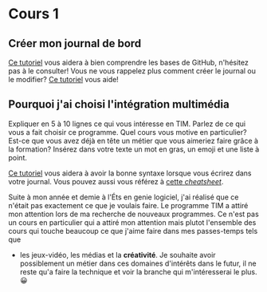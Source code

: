 # Cours 1
## Créer mon journal de bord
[Ce tutoriel](https://guides.github.com/activities/hello-world/) vous aidera à bien comprendre les bases de GitHub, n'hésitez pas à le consulter!
Vous ne vous rappelez plus comment créer le journal ou le modifier? [Ce tutoriel](https://youtu.be/lX3bpuLK_Sg) vous aide! 

## Pourquoi j'ai choisi l'intégration multimédia
Expliquer en 5 à 10 lignes ce qui vous intéresse en TIM. Parlez de ce qui vous a fait choisir ce programme. Quel cours vous motive en particulier? Est-ce que vous avez déjà en tête un métier que vous aimeriez faire grâce à la formation? Insérez dans votre texte un mot en gras, un emoji et une liste à point. 

[Ce tutoriel](https://guides.github.com/features/mastering-markdown/) vous aidera à avoir la bonne syntaxe lorsque vous écrirez dans votre journal. Vous pouvez aussi vous référez à [cette *cheatsheet*](https://github.com/tchapi/markdown-cheatsheet/blob/master/README.md). 


Suite à mon année et demie à l'Éts en genie logiciel, j'ai réalisé que ce n'était pas exactement ce que je voulais faire. Le programme TIM a attiré mon attention lors de ma recherche de nouveaux programmes. Ce n'est pas un cours en particulier qui a attiré mon attention mais plutot l'ensemble des cours qui touche beaucoup ce que j'aime faire dans mes passes-temps tels que
* les jeux-vidéo, les médias et la **créativité**.
Je souhaite avoir possiblement un métier dans ces domaines d'intérêts dans le futur, il ne reste qu'a faire la technique et voir la branche qui m'intéresserai le plus.😀 
